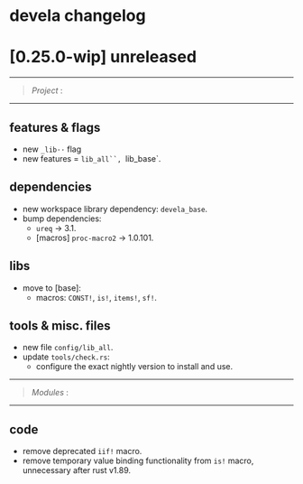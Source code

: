 # devela changelog

[0.25.0-wip] unreleased
=======================

-----------
> *Project* :
-----------

## features & flags
- new `_lib··` flag
- new features = `lib_all``, `lib_base`.

## dependencies
- new workspace library dependency: `devela_base`.
- bump dependencies:
  - `ureq` → 3.1.
  - [macros] `proc-macro2` → 1.0.101.

## libs
- move to [base]:
  - macros: `CONST!`, `is!`, `items!`, `sf!`.

## tools & misc. files
- new file `config/lib_all`.
- update `tools/check.rs`:
  - configure the exact nightly version to install and use.


-----------
> *Modules* :
-----------

## code
- remove deprecated `iif!` macro.
- remove temporary value binding functionality from `is!` macro, unnecessary after rust v1.89.


[0.25.0]: https://github.com/andamira/devela/releases/tag/v0.25.0
